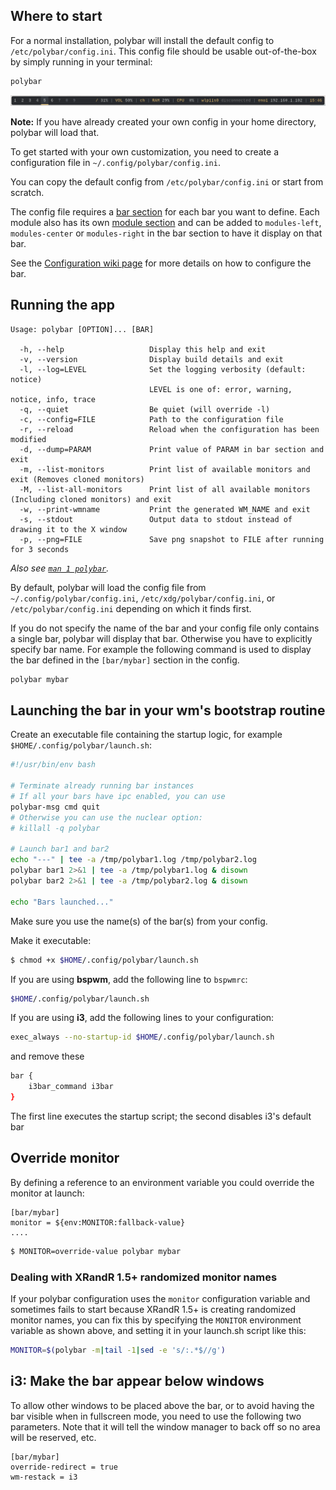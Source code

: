 ## Where to start

For a normal installation, polybar will install the default config to
`/etc/polybar/config.ini`.
This config file should be usable out-of-the-box by simply running in your terminal:

```sh
polybar
```

[![](https://raw.githubusercontent.com/polybar/polybar/master/doc/_static/default.png)](https://raw.githubusercontent.com/polybar/polybar/master/doc/_static/default.png)

**Note:** If you have already created your own config in your home directory,
polybar will load that.

To get started with your own customization, you need to create a configuration
file in `~/.config/polybar/config.ini`.

You can copy the default config from `/etc/polybar/config.ini` or start from
scratch.

The config file requires a [bar
section](https://github.com/polybar/polybar/wiki/Configuration#bar-settings)
for each bar you want to define.
Each module also has its own [module
section](https://github.com/polybar/polybar/wiki/Configuration#module-settings)
and can be added to `modules-left`, `modules-center` or `modules-right` in the
bar section to have it display on that bar.

See the [Configuration wiki
page](https://github.com/polybar/polybar/wiki/Configuration) for more details
on how to configure the bar.

## Running the app
```
Usage: polybar [OPTION]... [BAR]

  -h, --help                   Display this help and exit
  -v, --version                Display build details and exit
  -l, --log=LEVEL              Set the logging verbosity (default: notice)
                               LEVEL is one of: error, warning, notice, info, trace
  -q, --quiet                  Be quiet (will override -l)
  -c, --config=FILE            Path to the configuration file
  -r, --reload                 Reload when the configuration has been modified
  -d, --dump=PARAM             Print value of PARAM in bar section and exit
  -m, --list-monitors          Print list of available monitors and exit (Removes cloned monitors)
  -M, --list-all-monitors      Print list of all available monitors (Including cloned monitors) and exit
  -w, --print-wmname           Print the generated WM_NAME and exit
  -s, --stdout                 Output data to stdout instead of drawing it to the X window
  -p, --png=FILE               Save png snapshot to FILE after running for 3 seconds
```

*Also see [`man 1 polybar`](https://polybar.readthedocs.io/en/stable/man/polybar.1.html).*

By default, polybar will load the config file from
`~/.config/polybar/config.ini`, `/etc/xdg/polybar/config.ini`, or
`/etc/polybar/config.ini` depending on which it finds first.

If you do not specify the name of the bar and your config file only contains a
single bar, polybar will display that bar.
Otherwise you have to explicitly specify bar name.
For example the following command is used to display the bar defined in the
`[bar/mybar]` section in the config.

```sh
polybar mybar
```

## Launching the bar in your wm's bootstrap routine

Create an executable file containing the startup logic, for example `$HOME/.config/polybar/launch.sh`:
```sh
#!/usr/bin/env bash

# Terminate already running bar instances
# If all your bars have ipc enabled, you can use 
polybar-msg cmd quit
# Otherwise you can use the nuclear option:
# killall -q polybar

# Launch bar1 and bar2
echo "---" | tee -a /tmp/polybar1.log /tmp/polybar2.log
polybar bar1 2>&1 | tee -a /tmp/polybar1.log & disown
polybar bar2 2>&1 | tee -a /tmp/polybar2.log & disown

echo "Bars launched..."
```

Make sure you use the name(s) of the bar(s) from your config.

Make it executable:
```sh
$ chmod +x $HOME/.config/polybar/launch.sh
```

If you are using **bspwm**, add the following line to `bspwmrc`:
```sh
$HOME/.config/polybar/launch.sh
```

If you are using **i3**, add the following lines to your configuration:
```sh
exec_always --no-startup-id $HOME/.config/polybar/launch.sh
```

and remove these
```sh
bar {
    i3bar_command i3bar
}
```
The first line executes the startup script; the second disables i3's default bar 

## Override monitor

By defining a reference to an environment variable you could override the monitor at launch:
```dosini
[bar/mybar]
monitor = ${env:MONITOR:fallback-value}
....
```
```sh
$ MONITOR=override-value polybar mybar
```

### Dealing with XRandR 1.5+ randomized monitor names
If your polybar configuration uses the `monitor` configuration variable and sometimes fails to start because XRandR 1.5+ is creating randomized monitor names, you can fix this by specifying the `MONITOR` environment variable as shown above, and setting it in your launch.sh script like this:

```sh
MONITOR=$(polybar -m|tail -1|sed -e 's/:.*$//g')
```

## i3: Make the bar appear below windows

To allow other windows to be placed above the bar, or to avoid having the bar visible when in fullscreen mode, you need to use the following two parameters. Note that it will tell the window manager to back off so no area will be reserved, etc.

```dosini
[bar/mybar]
override-redirect = true
wm-restack = i3
```
